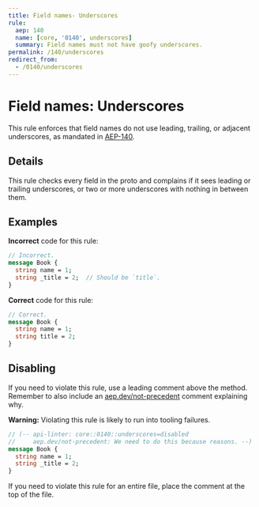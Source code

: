 ```yaml
---
title: Field names- Underscores
rule:
  aep: 140
  name: [core, '0140', underscores]
  summary: Field names must not have goofy underscores.
permalink: /140/underscores
redirect_from:
  - /0140/underscores
---
```


# Field names: Underscores

This rule enforces that field names do not use leading, trailing, or adjacent
underscores, as mandated in [AEP-140][].

## Details

This rule checks every field in the proto and complains if it sees leading or
trailing underscores, or two or more underscores with nothing in between them.

## Examples

**Incorrect** code for this rule:

```proto
// Incorrect.
message Book {
  string name = 1;
  string _title = 2;  // Should be `title`.
}
```

**Correct** code for this rule:

```proto
// Correct.
message Book {
  string name = 1;
  string title = 2;
}
```

## Disabling

If you need to violate this rule, use a leading comment above the method.
Remember to also include an [aep.dev/not-precedent][] comment explaining why.

**Warning:** Violating this rule is likely to run into tooling failures.

```proto
// (-- api-linter: core::0140::underscores=disabled
//     aep.dev/not-precedent: We need to do this because reasons. --)
message Book {
  string name = 1;
  string _title = 2;
}
```

If you need to violate this rule for an entire file, place the comment at the
top of the file.

[aep-140]: https://aep.dev/140
[aep.dev/not-precedent]: https://aep.dev/not-precedent
